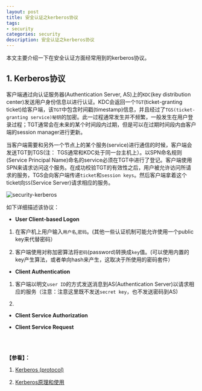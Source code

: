 ```yaml
---
layout: post
title: 安全认证之kerberos协议
tags:
- security
categories: security
description: 安全认证之kerberos协议
---
```



本文主要介绍一下在安全认证方面经常用到的kerberos协议。


<!-- more -->


## 1. Kerberos协议
客户端通过向认证服务器(Authentication Server, AS)上的```KDC```(key distribution center)发送用户身份信息以进行认证。KDC会返回一个```TGT```(ticket-granting ticket)给客户端，该```TGT```中包含时间戳(timestamp)信息，并且经过了```TGS(ticket-granting service)秘钥```的加密。此一过程通常发生并不频繁，一般发生在用户登录过程；TGT通常会在未来的某个时间段内过期，但是可以在过期时间段内由客户端的session manager进行更新。

当客户端需要和另外一个节点上的某个服务(service)进行通信的时候，客户端会发送TGT到TGS(注： TGS通常和KDC处于同一台主机上）。以SPN命名规则(Service Principal Name)命名的service必须在TGT中进行了登记。客户端使用SPN来请求访问这个服务。在成功校验TGT的有效性之后，用户被允许访问所请求的服务，TGS会向客户端传递```ticket```和```session keys```。然后客户端拿着这个ticket向```SS```(Service Server)请求相应的服务。

![security-kerberos](https://ivanzz1001.github.io/records/assets/img/security/security_kerberos.jpg)


如下详细描述该协议：

* **User Client-based Logon**

1. 在客户机上用户输入```用户名```,```密码```。(其他一些认证机制可能允许使用一个public key来代替密码）

2. 客户端使用对称加密算法将```密码```(password)转换成```key```值。(可以使用内置的key产生算法，或者单向hash来产生，这取决于所使用的密码套件）


* **Client Authentication**

1. 客户端以明文```user ID```的方式发送消息到AS(Authentication Server)以请求相应的服务（注意：注意这里既不发送```secret key```，也不发送密码到AS)

2. 





* **Client Service Authorization**



* **Client Service Request**

<br />
<br />

**【参看】：**

1. [Kerberos (protocol)](https://en.wikipedia.org/wiki/Kerberos_(protocol))

2. [Kerberos原理和使用](http://blog.csdn.net/kkdelta/article/details/46633557)


<br />
<br />
<br />


